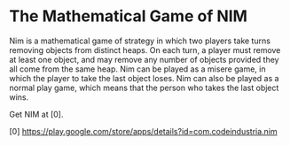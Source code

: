 **The Mathematical Game of NIM**
================================

Nim is a mathematical game of strategy in which two players take turns removing objects from distinct heaps. On each turn, a player must remove at least one object, and may remove any number of objects provided they all come from the same heap. Nim can be played as a misere game, in which the player to take the last object loses. Nim can also be played as a normal play game, which means that the person who takes the last object wins.

Get NIM at [0].

[0] https://play.google.com/store/apps/details?id=com.codeindustria.nim
